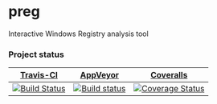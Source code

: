# preg
Interactive Windows Registry analysis tool

### Project status
[Travis-CI](https://travis-ci.org/) | [AppVeyor](https://ci.appveyor.com) | [Coveralls](https://coveralls.io/)
--- | --- | --- 
[![Build Status](https://travis-ci.org/log2timeline/preg.svg?branch=master)](https://travis-ci.org/log2timeline/preg) | [![Build status](https://ci.appveyor.com/api/projects/status/68seytytliab5p2q?svg=true)](https://ci.appveyor.com/project/joachimmetz/preg) | [![Coverage Status](https://img.shields.io/coveralls/log2timeline/preg.svg)](https://coveralls.io/r/log2timeline/preg?branch=master)

